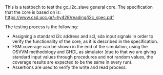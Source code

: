 This is a testbech to test the gc_i2c_slave general core. The specification that the core is based on
is: https://www.csd.uoc.gr/~hy428/reading/i2c_spec.pdf

The testing process is the following:

  - Assigning a standard i2c address and scl, sda input signals in order to verify the functionality
    of the core, as it is described in the specification.
  - FSM coverage can be shown in the end of the simulation, using the OSVVM methodology and GHDL as simulator 
    (due to that we are giving standard input values through procedures and not random values, the coverage
     results are expected to be the same in every run).
  - Assertions are used to verify the write and read process.

